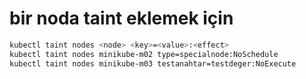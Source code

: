 # bir noda taint eklemek için
```bash
kubectl taint nodes <node> <key>=<value>:<effect>
kubectl taint nodes minikube-m02 type=specialnode:NoSchedule
kubectl taint nodes minikube-m03 testanahtar=testdeger:NoExecute
```
